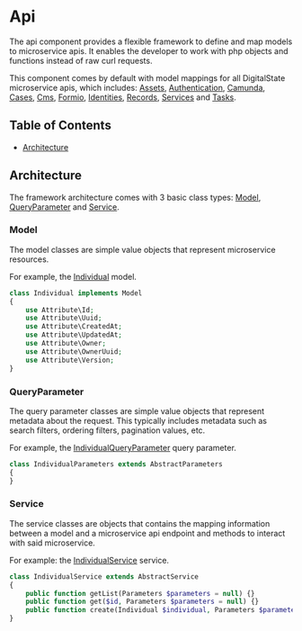 # Api

The api component provides a flexible framework to define and map models to microservice apis. It enables the developer to work with php objects and functions instead of raw curl requests.

This component comes by default with model mappings for all DigitalState microservice apis, which includes: [Assets](https://github.com/DigitalState/Assets), [Authentication](https://github.com/DigitalState/Authentication), [Camunda](https://github.com/DigitalState/Camunda), [Cases](https://github.com/DigitalState/Cases), [Cms](https://github.com/DigitalState/Cms), [Formio](https://github.com/DigitalState/Formio), [Identities](https://github.com/DigitalState/Identities), [Records](https://github.com/DigitalState/Records), [Services](https://github.com/DigitalState/Services) and [Tasks](https://github.com/DigitalState/Tasks).

## Table of Contents

- [Architecture](#architecture)

## Architecture

The framework architecture comes with 3 basic class types: [Model](#model), [QueryParameter](#query-parameter) and [Service](#service).

### Model

The model classes are simple value objects that represent microservice resources. 

For example, the [Individual](https://github.com/DigitalState/Core/blob/develop/src/Ds/Component/Api/Model/Individual.php) model.

```php
class Individual implements Model
{
    use Attribute\Id;
    use Attribute\Uuid;
    use Attribute\CreatedAt;
    use Attribute\UpdatedAt;
    use Attribute\Owner;
    use Attribute\OwnerUuid;
    use Attribute\Version;
}
```

### QueryParameter

The query parameter classes are simple value objects that represent metadata about the request. This typically includes metadata such as search filters, ordering filters, pagination values, etc.

For example, the [IndividualQueryParameter](https://github.com/DigitalState/Core/blob/develop/src/Ds/Component/Api/Query/IndividualParameters.php) query parameter.

```php
class IndividualParameters extends AbstractParameters
{
}
```

### Service

The service classes are objects that contains the mapping information between a model and a microservice api endpoint and methods to interact with said microservice.

For example: the [IndividualService](https://github.com/DigitalState/Core/blob/develop/src/Ds/Component/Api/Service/IndividualService.php) service.

```php
class IndividualService extends AbstractService
{
    public function getList(Parameters $parameters = null) {}
    public function get($id, Parameters $parameters = null) {}
    public function create(Individual $individual, Parameters $parameters = null) {}
}
```
